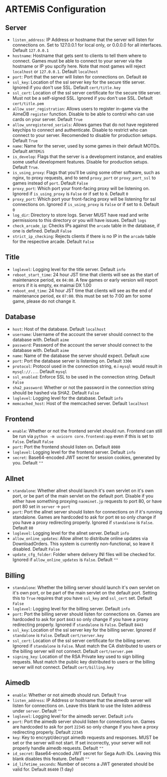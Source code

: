 # ARTEMiS Configuration
## Server
- `listen_address`: IP Address or hostname that the server will listen for connections on. Set to 127.0.0.1 for local only, or 0.0.0.0 for all interfaces. Default `127.0.0.1`
- `hostname`: Hostname that gets sent to clients to tell them where to connect. Games must be able to connect to your server via the hostname or IP you spcify here. Note that most games will reject `localhost` or `127.0.0.1`. Default `localhost`
- `port`: Port that the server will listen for connections on. Default `80`
- `ssl_key`: Location of the ssl server key for the secure title server. Ignored if you don't use SSL. Default `cert/title.key`
- `ssl_cert`: Location of the ssl server certificate for the secure title server. Must not be a self-signed SSL. Ignored if you don't use SSL. Default `cert/title.pem`
- `allow_user_registration`: Allows users to register in-game via the AimeDB `register` function. Disable to be able to control who can use cards on your server. Default `True`
- `allow_unregistered_serials`: Allows games that do not have registered keychips to connect and authenticate. Disable to restrict who can connect to your server. Recomended to disable for production setups. Default `True`
- `name`: Name for the server, used by some games in their default MOTDs. Default `ARTEMiS`
- `is_develop`: Flags that the server is a development instance, and enables some useful development features. Disable for production setups. Default `True`.
- `is_using_proxy`: Flags that you'll be using some other software, such as nginx, to proxy requests, and to send `proxy_port` or `proxy_port_ssl` to games instead of `port`. Default `False`
- `proxy_port`: Which port your front-facing proxy will be listening on. Ignored if `is_using_proxy` is `False` or if set to `0`. Default `0`
- `proxy_port`: Which port your front-facing proxy will be listening for ssl connections on. Ignored if `is_using_proxy` is `False` or if set to `0`. Default `0`
- `log_dir`: Directory to store logs. Server MUST have read and write permissions to this directory or you will have issues. Default `logs`
- `check_arcade_ip`: Checks IPs against the `arcade` table in the database, if one is defined. Default `False`
- `strict_ip_checking`: Rejects clients if there is no IP in the `arcade` table for the respective arcade. Default `False`
## Title
- `loglevel`: Logging level for the title server. Default `info`
- `reboot_start_time`: 24 hour JST time that clients will see as the start of maintenance period, ex `04:00`. A few games or early version will report errors if it is empty, ex maimai DX 1.00
- `reboot_end_time`: 24 hour JST time that clients will see as the end of maintenance period, ex `07:00`. this must be set to 7:00 am for some game, please do not change it.
## Database
- `host`: Host of the database. Default `localhost`
- `username`: Username of the account the server should connect to the database with. Default `aime`
- `password`: Password of the account the server should connect to the database with. Default `aime`
- `name`: Name of the database the server should expect. Default `aime`
- `port`: Port the database server is listening on. Default `3306`
- `protocol`: Protocol used in the connection string, e.i `mysql` would result in `mysql://...`. Default `mysql`
- `ssl_enabled`: Enforce SSL to be used in the connection string. Default `False`
- `sha2_password`: Whether or not the password in the connection string should be hashed via SHA2. Default `False`
- `loglevel`: Logging level for the database. Default `info`
- `memcached_host`: Host of the memcached server. Default `localhost`
## Frontend
- `enable`: Whether or not the frontend servlet should run. Frontend can still be run via `python -m uvicorn core.frontend:app` even if this is set to `False`. Default `False`
- `port`: Port the frontend should listen on. Default `8080`
- `loglevel`: Logging level for the frontend server. Default `info`
- `secret`: Base64-encoded JWT secret for session cookies, generated by you. Default `""`
## Allnet
- `standalone`: Whether allnet should launch it's own servlet on it's own port, or be part of the main servlet on the default port. Disable if you either have something proxying `naominet.jp` requests to port 80, or have port 80 set in `server` -> `port`
- `port`: Port the allnet server should listen for connections on if it's running standalone. Games are hardcoded to ask for port `80` so only change if you have a proxy redirecting properly. Ignored if `standalone` is `False`. Default `80`
- `loglevel`: Logging level for the allnet server. Default `info`
- `allow_online_updates`: Allow allnet to distribute online updates via DownloadOrders. This system is currently non-functional, so leave it disabled. Default `False`
- `update_cfg_folder`: Folder where delivery INI files will be checked for. Ignored if `allow_online_updates` is `False`. Default `""`
## Billing
- `standalone`: Whether the billing server should launch it's own servlet on it's own port, or be part of the main servlet on the default port. Setting this to `True` requires that you have `ssl_key` and `ssl_cert` set. Default `False`
- `loglevel`: Logging level for the billing server. Default `info`
- `port`: Port the billing server should listen for connections on. Games are hardcoded to ask for port `8443` so only change if you have a proxy redirecting properly. Ignored if `standalone` is `False`. Default `8443`
- `ssl_key`: Location of the ssl server key for the billing server. Ignored if `standalone` is `False`. Default `cert/server.key`
- `ssl_cert`: Location of the ssl server certificate for the billing server. Ignored if `standalone` is `False`.  Must match the CA distributed to users or the billing server will not connect. Default `cert/server.pem`
- `signing_key`: Location of the RSA Private key used to sign billing requests. Must match the public key distributed to users or the billing server will not connect. Default `cert/billing.key`
## Aimedb
- `enable`: Whether or not aimedb should run. Default `True`
- `listen_address`: IP Address or hostname that the aimedb server will listen for connections on. Leave this blank to use the listen address under `server`. Default `""`
- `loglevel`: Logging level for the aimedb server. Default `info`
- `port`: Port the aimedb server should listen for connections on. Games are hardcoded to ask for port `22345` so only change if you have a proxy redirecting properly. Default `22345`
- `key`: Key to encrypt/decrypt aimedb requests and responses. MUST be set or the server will not start. If set incorrectly, your server will not properly handle aimedb requests. Default `""`
- `id_secret`: Base64-encoded JWT secret for Sega Auth IDs. Leaving this blank disables this feature. Default `""`
- `id_lifetime_seconds`: Number of secons a JWT generated should be valid for. Default `86400` (1 day)

